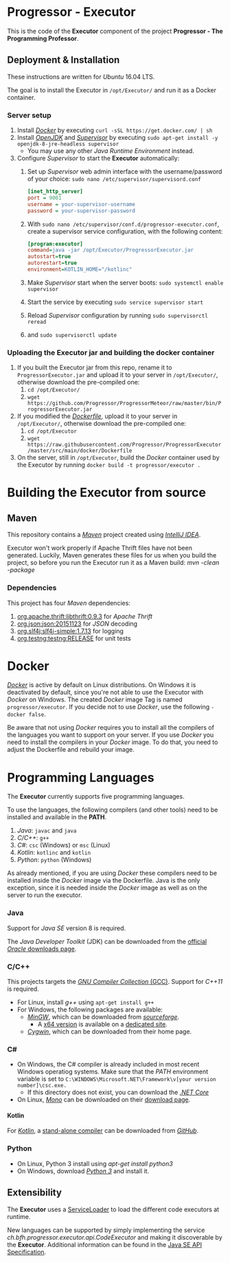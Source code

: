 # Progressor - Executor

This is the code of the **Executor** component of the project **Progressor - The Programming Professor**.

## Deployment & Installation

These instructions are written for *Ubuntu* 16.04 LTS.

The goal is to install the Executor in `/opt/Executor/` and run it as a Docker container.

### Server setup

1. Install [*Docker*](https://www.docker.com/) by executing `curl -sSL https://get.docker.com/ | sh`
1. Install [*OpenJDK*](http://openjdk.java.net/) and [*Supervisor*](http://supervisord.org/) by executing `sudo apt-get install -y openjdk-8-jre-headless supervisor`
    * You may use any other *Java Runtime Environment* instead.
1. Configure *Supervisor* to start the **Executor** automatically:
    1. Set up *Supervisor* web admin interface with the username/password of your choice: `sudo nano /etc/supervisor/supervisord.conf`

        ```ini
        [inet_http_server]
        port = 9001
        username = your-supervisor-username
        password = your-supervisor-password
        ```

    1. With `sudo nano /etc/supervisor/conf.d/progressor-executor.conf`, create a supervisor service configuration, with the following content:

        ```ini
        [program:executor]
        command=java -jar /opt/Executor/ProgressorExecutor.jar
        autostart=true
        autorestart=true
        environment=KOTLIN_HOME="/kotlinc"
        ```

    1. Make *Supervisor* start when the server boots: `sudo systemctl enable supervisor`
    1. Start the service by executing `sudo service supervisor start`
    1. Reload *Supervisor* configuration by running `sudo supervisorctl reread`
    1. and `sudo supervisorctl update`

### Uploading the Executor jar and building the docker container

1. If you built the Executor jar from this repo, rename it to `ProgressorExecutor.jar` and upload it to your server in `/opt/Executor/`, otherwise download the pre-compiled one:
    1. `cd /opt/Executor/`
    1. `wget https://github.com/Progressor/ProgressorMeteor/raw/master/bin/ProgressorExecutor.jar`
1. If you modified the [*Dockerfile*](src/main/docker/Dockerfile), upload it to your server in `/opt/Executor/`, otherwise download the pre-compiled one:
    1. `cd /opt/Executor`
    1. `wget https://raw.githubusercontent.com/Progressor/ProgressorExecutor/master/src/main/docker/Dockerfile`
1. On the server, still in `/opt/Executor`, build the *Docker* container used by the Executor by running `docker build -t progressor/executor .`


# Building the Executor from source
## Maven

This repository contains a [*Maven*](https://maven.apache.org/) project created using [*IntelliJ IDEA*](https://www.jetbrains.com/idea/).

Executor won't work properly if Apache Thrift files have not been generated. Luckily, Maven generates these files for us when you build the project, so before you run the Executor run it as a Maven build: *mvn -clean -package*

### Dependencies

This project has four *Maven* dependencies:

1. [org.apache.thrift:libthrift:0.9.3](http://mvnrepository.com/artifact/org.apache.thrift/libthrift/0.9.3)
   for *Apache Thrift*
1. [org.json:json:20151123](http://mvnrepository.com/artifact/org.json/json/20151123)
   for *JSON* decoding
1. [org.slf4j:slf4j-simple:1.7.13](http://mvnrepository.com/artifact/org.slf4j/slf4j-simple/1.7.13)
   for logging
1. [org.testng:testng:RELEASE](http://mvnrepository.com/artifact/org.testng/testng)
   for unit tests

# Docker

[*Docker*](https://www.docker.com/) is active by default on Linux distributions. On Windows it is deactivated by default, since you're not able to use the Executor with *Docker* on Windows.
The created *Docker* image Tag is named `progressor/executor`.
If you decide not to use *Docker*, use the following `-docker false`.

Be aware that not using *Docker* requires you to install all the compilers of the languages you want to support on your server.
If you use *Docker* you need to install the compilers in your *Docker* image. To do that, you need to adjust the Dockerfile and rebuild your image.

# Programming Languages

The **Executor** currently supports five programming languages.

To use the languages, the following compilers (and other tools) need to be installed and available in the **PATH**.

1. *Java*: `javac` and `java`
1. *C/C++*: `g++`
1. *C#*: `csc` (Windows) or `msc` (Linux)
1. *Kotlin*: `kotlinc` and `kotlin`
1. *Python*: `python` (Windows)

As already mentioned, if you are using *Docker* these compilers need to be installed inside the *Docker* image via the Dockerfile.
Java is the only exception, since it is needed inside the *Docker* image as well as on the server to run the executor.

### Java

Support for *Java SE* version 8 is required.

The *Java Developer Toolkit* (JDK) can be downloaded from the [official *Oracle* downloads page](http://www.oracle.com/technetwork/java/javase/downloads/).

### C/C++

This projects targets the [*GNU Compiler Collection* (GCC)](https://gcc.gnu.org/).
Support for *C++11* is required.

* For Linux, install *g++* using `apt-get install g++`
* For Windows, the following packages are available:
  * [*MinGW*](http://www.mingw.org/), which can be downloaded from [*sourceforge*](https://sourceforge.net/projects/mingw/files/).
    * A [x64 version](http://mingw-w64.org/) is available on a [dedicated site](http://mingw-w64.org/doku.php/download/win-builds).
  * [*Cygwin*](http://sourceware.org/cygwin/), which can be downloaded from their home page.

### C# #

* On Windows, the C# compiler is already included in most recent Windows operatiog systems. Make sure that the *PATH* environment variable is set to `C:\WINDOWS\Microsoft.NET\Framework\v[your version number]\csc.exe.`
    * If this directory does not exist, you can download the [*.NET Core*](https://www.microsoft.com/net/download)
* On Linux, [*Mono*](http://www.mono-project.com/) can be downloaded on their [download page](http://www.mono-project.com/download/).

#### Kotlin

For [*Kotlin*](http://kotlinlang.org/), a [stand-alone compiler](http://kotlinlang.org/docs/tutorials/command-line.html) can be downloaded from [*GitHub*](https://github.com/JetBrains/kotlin/releases/latest).

### Python

* On Linux, Python 3 install using *apt-get install python3*
* On Windows, download [*Python 3*](https://www.python.org/downloads/release/python-351/) and install it.

## Extensibility

The **Executor** uses a [ServiceLoader](http://docs.oracle.com/javase/8/docs/api/java/util/ServiceLoader.html) to load the different code executors at runtime.

New languages can be supported by simply implementing the service *ch.bfh.progressor.executor.api.CodeExecutor* and making it discoverable by the **Executor**.
Additional information can be found in the [Java SE API Specification](http://docs.oracle.com/javase/8/docs/api/java/util/ServiceLoader.html).
